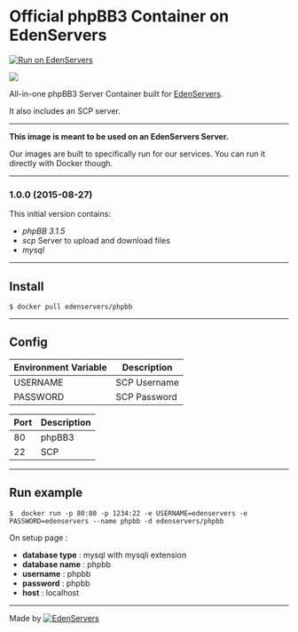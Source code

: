 # Official phpBB3 Container on EdenServers

[![Run on EdenServers](https://img.shields.io/badge/EdenServers-view-blue.svg)](http://www.edenservers.us)

![](http://image.noelshack.com/fichiers/2015/35/1440692441-phpbb-logo.png)

All-in-one phpBB3 Server Container built for [EdenServers](http://www.edenservers.us).

It also includes an SCP server.

---

**This image is meant to be used on an EdenServers Server.**

Our images are built to specifically run for our services. You can run it directly with Docker though.

---
### 1.0.0 (2015-08-27)

This initial version contains:

* *phpBB 3.1.5*
* *scp* Server to upload and download files
* *mysql*

---

## Install

    $ docker pull edenservers/phpbb

---

## Config

| Environment Variable  | Description |
| ------------- | ------------- |
| USERNAME    | SCP Username  |
| PASSWORD     | SCP Password  |

| Port  | Description |
| ------------- | ------------- |
| 80 | phpBB3  |
| 22 | SCP  |

---

## Run example

    $  docker run -p 80:80 -p 1234:22 -e USERNAME=edenservers -e PASSWORD=edenservers --name phpbb -d edenservers/phpbb

On setup page :
* **database type** : mysql with mysqli extension
* **database name** : phpbb
* **username** : phpbb
* **password** : phpbb
* **host** : localhost

---

Made by [![EdenServers](http://image.noelshack.com/fichiers/2015/35/1440630894-logo.png)](https://www.edenservers.us)
